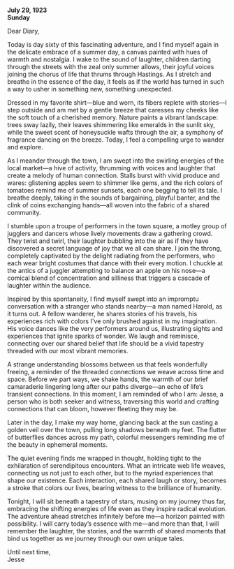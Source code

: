 
**July 29, 1923**  
**Sunday**

Dear Diary,

Today is day sixty of this fascinating adventure, and I find myself again in the delicate embrace of a summer day, a canvas painted with hues of warmth and nostalgia. I wake to the sound of laughter, children darting through the streets with the zeal only summer allows, their joyful voices joining the chorus of life that thrums through Hastings. As I stretch and breathe in the essence of the day, it feels as if the world has turned in such a way to usher in something new, something unexpected.

Dressed in my favorite shirt—blue and worn, its fibers replete with stories—I step outside and am met by a gentle breeze that caresses my cheeks like the soft touch of a cherished memory. Nature paints a vibrant landscape: trees sway lazily, their leaves shimmering like emeralds in the sunlit sky, while the sweet scent of honeysuckle wafts through the air, a symphony of fragrance dancing on the breeze. Today, I feel a compelling urge to wander and explore.

As I meander through the town, I am swept into the swirling energies of the local market—a hive of activity, thrumming with voices and laughter that create a melody of human connection. Stalls burst with vivid produce and wares: glistening apples seem to shimmer like gems, and the rich colors of tomatoes remind me of summer sunsets, each one begging to tell its tale. I breathe deeply, taking in the sounds of bargaining, playful banter, and the clink of coins exchanging hands—all woven into the fabric of a shared community.

I stumble upon a troupe of performers in the town square, a motley group of jugglers and dancers whose lively movements draw a gathering crowd. They twist and twirl, their laughter bubbling into the air as if they have discovered a secret language of joy that we all can share. I join the throng, completely captivated by the delight radiating from the performers, who each wear bright costumes that dance with their every motion. I chuckle at the antics of a juggler attempting to balance an apple on his nose—a comical blend of concentration and silliness that triggers a cascade of laughter within the audience.

Inspired by this spontaneity, I find myself swept into an impromptu conversation with a stranger who stands nearby—a man named Harold, as it turns out. A fellow wanderer, he shares stories of his travels, his experiences rich with colors I've only brushed against in my imagination. His voice dances like the very performers around us, illustrating sights and experiences that ignite sparks of wonder. We laugh and reminisce, connecting over our shared belief that life should be a vivid tapestry threaded with our most vibrant memories. 

A strange understanding blossoms between us that feels wonderfully freeing, a reminder of the threaded connections we weave across time and space. Before we part ways, we shake hands, the warmth of our brief camaraderie lingering long after our paths diverge—an echo of life’s transient connections. In this moment, I am reminded of who I am: Jesse, a person who is both seeker and witness, traversing this world and crafting connections that can bloom, however fleeting they may be.

Later in the day, I make my way home, glancing back at the sun casting a golden veil over the town, pulling long shadows beneath my feet. The flutter of butterflies dances across my path, colorful messengers reminding me of the beauty in ephemeral moments. 

The quiet evening finds me wrapped in thought, holding tight to the exhilaration of serendipitous encounters. What an intricate web life weaves, connecting us not just to each other, but to the myriad experiences that shape our existence. Each interaction, each shared laugh or story, becomes a stroke that colors our lives, bearing witness to the brilliance of humanity.

Tonight, I will sit beneath a tapestry of stars, musing on my journey thus far, embracing the shifting energies of life even as they inspire radical evolution. The adventure ahead stretches infinitely before me—a horizon painted with possibility. I will carry today’s essence with me—and more than that, I will remember the laughter, the stories, and the warmth of shared moments that bind us together as we journey through our own unique tales.

Until next time,  
Jesse
